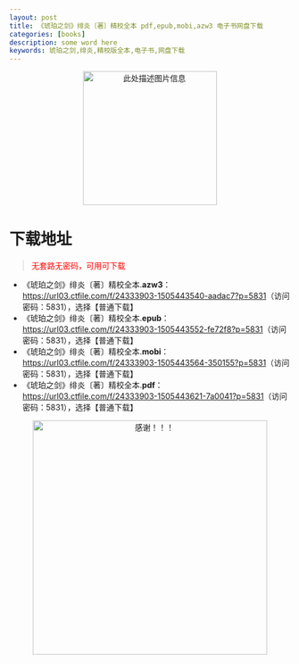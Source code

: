 ```yaml
---
layout: post
title: 《琥珀之剑》绯炎〔著〕精校全本 pdf,epub,mobi,azw3 电子书网盘下载
categories: [books]
description: some word here
keywords: 琥珀之剑,绯炎,精校版全本,电子书,网盘下载
---
```


<div align="center"><img src="https://qweree.cn/wp-content/uploads/2025/05/hu-po-zhi-jian.jpg" alt="此处描述图片信息" width="240px" height="auto"></div>

# 下载地址

> <p style="color:red" >无套路无密码，可用可下载</p>

- 《琥珀之剑》绯炎〔著〕精校全本.**azw3**：<https://url03.ctfile.com/f/24333903-1505443540-aadac7?p=5831>（访问密码：5831），选择【普通下载】
- 《琥珀之剑》绯炎〔著〕精校全本.**epub**：<https://url03.ctfile.com/f/24333903-1505443552-fe72f8?p=5831>（访问密码：5831），选择【普通下载】
- 《琥珀之剑》绯炎〔著〕精校全本.**mobi**：<https://url03.ctfile.com/f/24333903-1505443564-350155?p=5831>（访问密码：5831），选择【普通下载】
- 《琥珀之剑》绯炎〔著〕精校全本.**pdf**：<https://url03.ctfile.com/f/24333903-1505443621-7a0041?p=5831>（访问密码：5831），选择【普通下载】

<div align="center"><img src="https://pic.imgdb.cn/item/6707df6bd29ded1a8ce37031.gif" alt="感谢！！！" width="420px" height="auto"/></div>
